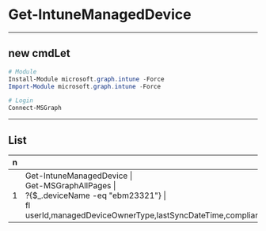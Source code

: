 # Get-IntuneManagedDevice

---

## new cmdLet
````ps1
# Module
Install-Module microsoft.graph.intune -Force
Import-Module microsoft.graph.intune -Force

# Login
Connect-MSGraph
````

---

## List
|n|name|e.g.|O/P|
|-|----|----|---|
|1|Get-IntuneManagedDevice \| <br/> Get-MSGraphAllPages \| <br/> ?{$_.deviceName -eq "ebm23321"} \| <br/> fl userId,managedDeviceOwnerType,lastSyncDateTime,complianceState,userPrincipalName,complianceGracePeriodExpirationDateTime,serialNumber ||

